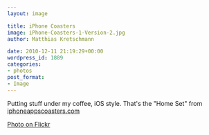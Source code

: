 ```yaml
---
layout: image

title: iPhone Coasters
image: iPhone-Coasters-1-Version-2.jpg
author: Matthias Kretschmann

date: 2010-12-11 21:19:29+00:00
wordpress_id: 1889
categories:
- photos
post_format:
- Image
---
```


Putting stuff under my coffee, iOS style. That's the "Home Set" from [iphoneappscoasters.com](http://iphoneappscoasters.com)

[Photo on Flickr](http://www.flickr.com/photos/krema/5252227652)
